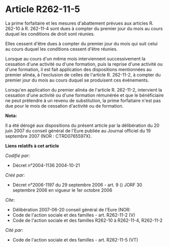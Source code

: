 # Article R262-11-5

La prime forfaitaire et les mesures d'abattement prévues aux articles R. 262-10 à R. 262-11-4 sont dues à compter du premier
jour du mois au cours duquel les conditions de droit sont réunies.

Elles cessent d'être dues à compter du premier jour du mois qui suit celui au cours duquel les conditions cessent d'être
réunies.

Lorsque au cours d'un même mois interviennent successivement la cessation d'une activité ou d'une formation, puis la reprise
d'une activité ou d'une formation, il est fait application des dispositions mentionnées au premier alinéa, à l'exclusion de
celles de l'article R. 262-11-2, à compter du premier jour du mois au cours duquel se produisent ces événements.

Lorsqu'en application du premier alinéa de l'article R. 262-11-2, intervient la cessation d'une activité ou d'une formation
rémunérée et que le bénéficiaire ne peut prétendre à un revenu de substitution, la prime forfaitaire n'est pas due pour le
mois de cessation d'activité ou de formation.

**Nota:**

Il a été dérogé aux dispositions du présent article par la délibération du 20 juin 2007 du conseil général de l'Eure publiée
au Journal officiel du 19 septembre 2007 (NOR : CTRD0765597X).

**Liens relatifs à cet article**

_Codifié par_:

  - Décret n°2004-1136 2004-10-21

_Créé par_:

  - Décret n°2006-1197 du 29 septembre 2006 - art. 9 () JORF 30 septembre 2006 en vigueur le 1er octobre 2006

_Cite_:

  - Délibération 2007-06-20 conseil général de l'Eure (NOR:
  - Code de l'action sociale et des familles - art. R262-11-2 (V)
  - Code de l'action sociale et des familles R262-10 à R262-11-4, R262-11-2

_Cité par_:

  - Code de l'action sociale et des familles - art. R262-11-5 (VT)
